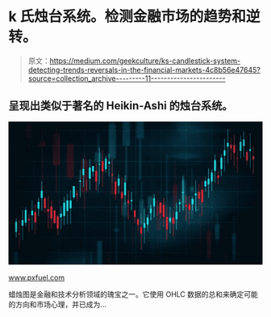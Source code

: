 # k 氏烛台系统。检测金融市场的趋势和逆转。

> 原文：<https://medium.com/geekculture/ks-candlestick-system-detecting-trends-reversals-in-the-financial-markets-4c8b56e47645?source=collection_archive---------11----------------------->

## 呈现出类似于著名的 Heikin-Ashi 的烛台系统。

![](img/d1bba41b03de2bbcf6c0215a4a690876.png)

www.pxfuel.com

蜡烛图是金融和技术分析领域的瑰宝之一。它使用 OHLC 数据的总和来确定可能的方向和市场心理，并已成为…